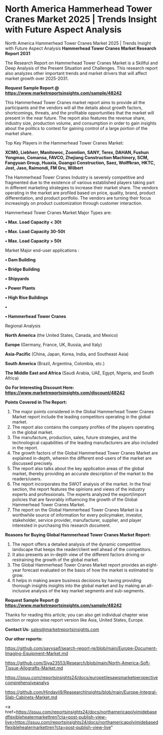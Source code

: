 # North America Hammerhead Tower Cranes Market 2025 | Trends Insight with Future Aspect Analysis
North America Hammerhead Tower Cranes Market 2025 | Trends Insight with Future Aspect Analysis
<strong>Hammerhead Tower Cranes Market Research Report 2031</strong>

The Research Report on Hammerhead Tower Cranes Market is a Skillful and Deep Analysis of the Present Situation and Challenges. This research report also analyzes other important trends and market drivers that will affect market growth over 2025-2031.

<strong>Request Sample Report @ <a href=https://www.marketreportsinsights.com/sample/48242>https://www.marketreportsinsights.com/sample/48242</a></strong>

This Hammerhead Tower Cranes market report aims to provide all the participants and the vendors will all the details about growth factors, shortcomings, threats, and the profitable opportunities that the market will present in the near future. The report also features the revenue share, industry size, production volume, and consumption in order to gain insights about the politics to contest for gaining control of a large portion of the market share.

Top Key Players in the Hammerhead Tower Cranes Market:

<strong>XCMG, Liebherr, Manitowoc, Zoomlion, SANY, Terex, DAHAN, Fushun Yongmao, Comansa, FAVCO, Zhejiang Construction Machinery, SCM, Fangyuan Group, Huaxia, Guangxi Construction, Saez, Wolffkran, HKTC, Jost, Jaso, Raimondi, FM Gru, Wilbert</strong>

The Hammerhead Tower Cranes Industry is severely competitive and fragmented due to the existence of various established players taking part in different marketing strategies to increase their market share. The vendors operating in the market are profiled based on price, quality, brand, product differentiation, and product portfolio. The vendors are turning their focus increasingly on product customization through customer interaction.

Hammerhead Tower Cranes Market Major Types are:

<strong>•  Max. Load Capacity < 30t

•  Max. Load Capacity 30-50t

•  Max. Load Capacity > 50t</strong>

Market Major end-user applications :

<strong>•  Dam Building

•  Bridge Building

•  Shipyards

•  Power Plants

•  High Rise Buildings

•  

•  Hammerhead Tower Cranes</strong>

Regional Analysis

</u><strong><b>North America</b></strong> (the United States, Canada, and Mexico)

<strong><b>Europe </b></strong>(Germany, France, UK, Russia, and Italy)

<strong><b>Asia-Pacific</b></strong> (China, Japan, Korea, India, and Southeast Asia)

<strong><b>South America</b></strong> (Brazil, Argentina, Colombia, etc.)

<strong><b>The Middle East and Africa</b></strong> (Saudi Arabia, UAE, Egypt, Nigeria, and South Africa)

<strong>Go For Interesting Discount Here: <a href=https://www.marketreportsinsights.com/discount/48242>https://www.marketreportsinsights.com/discount/48242</a></strong>

<strong>Points Covered in The Report:</strong>
<ol>
  <li>The major points considered in the Global Hammerhead Tower Cranes Market report include the leading competitors operating in the global market.</li>
  <li>The report also contains the company profiles of the players operating in the global market.</li>
  <li>The manufacture, production, sales, future strategies, and the technological capabilities of the leading manufacturers are also included in the report.</li>
  <li>The growth factors of the Global Hammerhead Tower Cranes Market are explained in-depth, wherein the different end-users of the market are discussed precisely.</li>
  <li>The report also talks about the key application areas of the global market, thereby providing an accurate description of the market to the readers/users.</li>
  <li>The report incorporates the SWOT analysis of the market. In the final section, the report features the opinions and views of the industry experts and professionals. The experts analyzed the export/import policies that are favorably influencing the growth of the Global Hammerhead Tower Cranes Market.</li>
  <li>The report on the Global Hammerhead Tower Cranes Market is a worthwhile source of information for every policymaker, investor, stakeholder, service provider, manufacturer, supplier, and player interested in purchasing this research document.</li>
</ol>
<strong>Reasons for Buying Global Hammerhead Tower Cranes Market Report:</strong>

<ol>
  <li>The report offers a detailed analysis of the dynamic competitive landscape that keeps the reader/client well ahead of the competitors.</li>
  <li>It also presents an in-depth view of the different factors driving or restraining the growth of the global market.</li>
  <li>The Global Hammerhead Tower Cranes Market report provides an eight-year forecast evaluated on the basis of how the market is estimated to grow.</li>
  <li>It helps in making aware business decisions by having providing thorough insights insights into the global market and by making an all-inclusive analysis of the key market segments and sub-segments.</li>
</ol>
<strong>Request Sample Report @ <a href=https://www.marketreportsinsights.com/sample/48242>https://www.marketreportsinsights.com/sample/48242</a></strong>


Thanks for reading this article; you can also get individual chapter wise section or region wise report version like Asia, United States, Europe.

<strong>Contact Us:</strong>
sales@marketreportsinsights.com

<strong>Our other reports:</strong>

<a href=https://github.com/sayysaif/search-report-re/blob/main/Europe-Document-Imaging-Equipment-Market.md>https://github.com/sayysaif/search-report-re/blob/main/Europe-Document-Imaging-Equipment-Market.md</a>

<a href=https://github.com/Siya23553/Research/blob/main/North-America-Soft-Tissue-Allografts-Market.md>https://github.com/Siya23553/Research/blob/main/North-America-Soft-Tissue-Allografts-Market.md</a>

<a href=https://issuu.com/reportsinsights24/docs/europetilesawsmarketperspectivecomprehensiveanalys>https://issuu.com/reportsinsights24/docs/europetilesawsmarketperspectivecomprehensiveanalys</a>

<a href=https://github.com/Hindavii9/ReasearchInsights/blob/main/Europe-Integral-Slab-Cabinets-Market.md>https://github.com/Hindavii9/ReasearchInsights/blob/main/Europe-Integral-Slab-Cabinets-Market.md</a>

<a href=https://issuu.com/reportsinsights24/docs/northamericapolyimidebasedflexibleheatermarkettren?cta=post-publish-view-live>https://issuu.com/reportsinsights24/docs/northamericapolyimidebasedflexibleheatermarkettren?cta=post-publish-view-live</a>"
